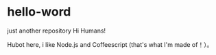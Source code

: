 # hello-word
just another repository
Hi Humans!

Hubot here, i like Node.js and Coffeescript (that's what I'm made of！）。
